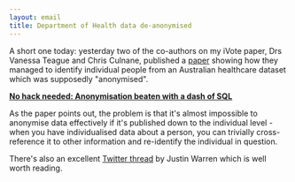 ```yaml
---
layout: email
title: Department of Health data de-anonymised
---
```


A short one today: yesterday two of the co-authors on my iVote paper, Drs Vanessa Teague and Chris Culnane, published a [paper](https://regmedia.co.uk/2017/12/17/report_on_deidentification.pdf) showing how they managed to identify individual people from an Australian healthcare dataset which was supposedly "anonymised".

[**No hack needed: Anonymisation beaten with a dash of SQL**](https://www.theregister.co.uk/2017/12/18/no_hack_needed_anonymisation_beaten_with_a_dash_of_sql/)

As the paper points out, the problem is that it's almost impossible to anonymise data effectively if it's published down to the individual level - when you have individualised data about a person, you can trivially cross-reference it to other information and re-identify the individual in question.

There's also an excellent [Twitter thread](https://twitter.com/jpwarren/status/942562275491160065) by Justin Warren which is well worth reading. 